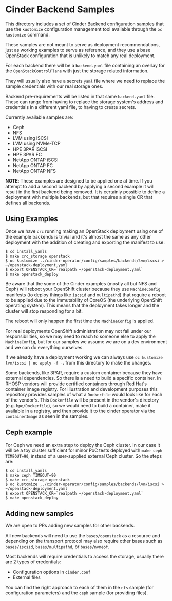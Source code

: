# Cinder Backend Samples

This directory includes a set of Cinder Backend configuration samples that use
the `kustomize` configuration management tool available through the `oc
kustomize` command.

These samples are not meant to serve as deployment recommendations, just as
working examples to serve as reference, and they use a base OpenStack
configuration that is unlikely to match any real deployment.

For each backend there will be a `backend.yaml` file containing an overlay for
the `OpenStackControlPlane` with just the storage related information.

They will usually also have a secrets `yaml` file where we need to replace the
sample credentials with our real storage ones.

Backend pre-requirements will be listed in that same `backend.yaml` file.
These can range from having to replace the storage system's address and
credentials in a different yaml file, to having to create secrets.

Currently available samples are:

- Ceph
- NFS
- LVM using iSCSI
- LVM using NVMe-TCP
- HPE 3PAR iSCSI
- HPE 3PAR FC
- NetApp ONTAP iSCSI
- NetApp ONTAP FC
- NetApp ONTAP NFS

**NOTE**: These examples are designed to be applied one at time. If you attempt
to add a second backend by applying a second example it will result in the
first backend being removed. It is certainly possible to define a deployment
with multiple backends, but that requires a single CR that defines all
backends.

## Using Examples

Once we have `crc` running making an OpenStack deployment using one of the
example backends is trivial and it's almost the same as any other deployment
with the addition of creating and exporting the manifest to use:

```
$ cd install_yamls
$ make crc_storage openstack
$ oc kustomize ../cinder-operator/config/samples/backends/lvm/iscsi > ~/openstack-deployment.yaml
$ export OPENSTACK_CR=`realpath ~/openstack-deployment.yaml`
$ make openstack_deploy
```

Be aware that the some of the Cinder examples (mostly all but NFS and Ceph)
will reboot your OpenShift cluster because they use `MachineConfig` manifests
(to deploy things like `iscsid` and `multipathd`) that require a reboot to be
applied due to the immutability of CoreOS (the underlying OpenShift operating
system).  This means that the deployment takes longer and the cluster will stop
responding for a bit.

The reboot will only happen the first time the `MachineConfig` is applied.

For real deployments OpenShift administration may not fall under our
responsibilities, so we may need to reach to someone else to apply the
`MachineConfig`, but for our samples we assume we are on a dev environment and
we can do everything ourselves.

If we already have a deployment working we can always use
`oc kustomize lvm/iscsi | oc apply -f -`. from this directory to make the
changes.

Some backends, like 3PAR, require a custom container because they have external
dependencies. So there is a need to build a specific container. In RHOSP
vendors will provide certified containers through Red Hat's container image
registry. For illustration and development purposes this repository provides
samples of what a `Dockerfile` would look like for each of the vendor's. This
`Dockerfile` will be present in the vendor's directory (e.g. `hpe/Dockerfile`),
so we would need to build a container, make it available in a registry, and
then provide it to the cinder operator via the `containerImage` as seen in the
samples.

## Ceph example

For Ceph we need an extra step to deploy the Ceph cluster. In our case it will
be a toy cluster sufficient for minor PoC tests deployed with `make ceph
TIMEOUT=90`, instead of a user-supplied external Ceph cluster. So the steps
are:

```
$ cd install_yamls
$ make ceph TIMEOUT=90
$ make crc_storage openstack
$ oc kustomize ../cinder-operator/config/samples/backends/lvm/iscsi > ~/openstack-deployment.yaml
$ export OPENSTACK_CR=`realpath ~/openstack-deployment.yaml`
$ make openstack_deploy
```

## Adding new samples

We are open to PRs adding new samples for other backends.

All new backends will need to use the `bases/openstack` as a resource and
depending on the transport protocol may also require other bases such as
`bases/iscsid`, `bases/multipathd`, or `bases/nvmeof`.

Most backends will require credentials to access the storage, usually there are
2 types of credentials:

- Configuration options in `cinder.conf`
- External files

You can find the right approach to each of them in the `nfs` sample (for
configuration parameters) and the `ceph` sample (for providing files).
